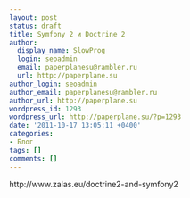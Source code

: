 ```yaml
---
layout: post
status: draft
title: Symfony 2 и Doctrine 2
author:
  display_name: SlowProg
  login: seoadmin
  email: paperplanesu@rambler.ru
  url: http://paperplane.su
author_login: seoadmin
author_email: paperplanesu@rambler.ru
author_url: http://paperplane.su
wordpress_id: 1293
wordpress_url: http://paperplane.su/?p=1293
date: '2011-10-17 13:05:11 +0400'
categories:
- Блог
tags: []
comments: []
---
```

<p>http:&#47;&#47;www.zalas.eu&#47;doctrine2-and-symfony2</p>
